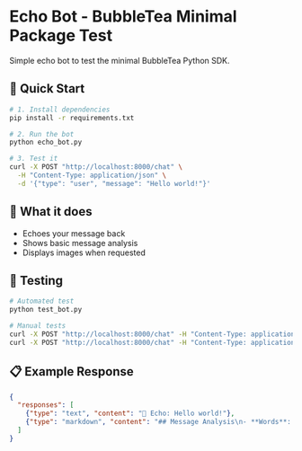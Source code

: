 # Echo Bot - BubbleTea Minimal Package Test

Simple echo bot to test the minimal BubbleTea Python SDK.

## 🚀 Quick Start

```bash
# 1. Install dependencies
pip install -r requirements.txt

# 2. Run the bot
python echo_bot.py

# 3. Test it
curl -X POST "http://localhost:8000/chat" \
  -H "Content-Type: application/json" \
  -d '{"type": "user", "message": "Hello world!"}'
```

## 🤖 What it does

- Echoes your message back
- Shows basic message analysis 
- Displays images when requested

## 🧪 Testing

```bash
# Automated test
python test_bot.py

# Manual tests
curl -X POST "http://localhost:8000/chat" -H "Content-Type: application/json" -d '{"type": "user", "message": "show me an image"}'
curl -X POST "http://localhost:8000/chat" -H "Content-Type: application/json" -d '{"type": "user", "message": "hello echo bot"}'
```

## 📋 Example Response

```json
{
  "responses": [
    {"type": "text", "content": "🔄 Echo: Hello world!"},
    {"type": "markdown", "content": "## Message Analysis\n- **Words**: 2"},
  ]
}
```